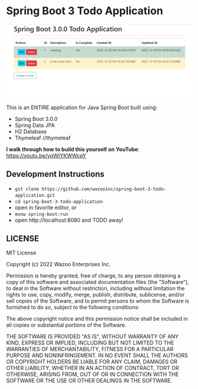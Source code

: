 # Spring Boot 3 Todo Application

![spring boot todo application](./screenshot.png)

This is an ENTIRE application for Java Spring Boot built using:
- Spring Boot 3.0.0
- Spring Data JPA
- H2 Database
- Thymeleaf
//thymeleaf

**I walk through how to build this yourself on YouTube**: https://youtu.be/yqWtYKWWcpY

## Development Instructions

- `git clone https://github.com/wazooinc/spring-boot-3-todo-application.git`
- `cd spring-boot-3-todo-application`
- open in favorite editor, or
- `mvnw spring-boot:run`
- open http://localhost:8080 and TODO away!

## LICENSE

MIT License

Copyright (c) 2022 Wazoo Enterprises Inc.

Permission is hereby granted, free of charge, to any person obtaining a copy
of this software and associated documentation files (the "Software"), to deal
in the Software without restriction, including without limitation the rights
to use, copy, modify, merge, publish, distribute, sublicense, and/or sell
copies of the Software, and to permit persons to whom the Software is
furnished to do so, subject to the following conditions:

The above copyright notice and this permission notice shall be included in all
copies or substantial portions of the Software.

THE SOFTWARE IS PROVIDED "AS IS", WITHOUT WARRANTY OF ANY KIND, EXPRESS OR
IMPLIED, INCLUDING BUT NOT LIMITED TO THE WARRANTIES OF MERCHANTABILITY,
FITNESS FOR A PARTICULAR PURPOSE AND NONINFRINGEMENT. IN NO EVENT SHALL THE
AUTHORS OR COPYRIGHT HOLDERS BE LIABLE FOR ANY CLAIM, DAMAGES OR OTHER
LIABILITY, WHETHER IN AN ACTION OF CONTRACT, TORT OR OTHERWISE, ARISING FROM,
OUT OF OR IN CONNECTION WITH THE SOFTWARE OR THE USE OR OTHER DEALINGS IN THE
SOFTWARE.

